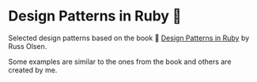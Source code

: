 # Design Patterns in Ruby 🔨

Selected design patterns based on the book 📕 [Design Patterns in Ruby](https://www.amazon.co.uk/Design-Patterns-Ruby-Addison-Wesley-Professional/dp/0321490452) by Russ Olsen.


Some examples are similar to the ones from the book and others are created by me.

